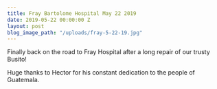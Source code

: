 ```yaml
---
title: Fray Bartolome Hospital May 22 2019
date: 2019-05-22 00:00:00 Z
layout: post
blog_image_path: "/uploads/fray-5-22-19.jpg"
---
```


Finally back on the road to Fray Hospital after a long repair of our trusty Busito\!

Huge thanks to Hector for his constant dedication to the people of Guatemala.